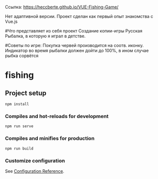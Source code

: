 Ссылка: https://heccberte.github.io/VUE-Fishing-Game/

Нет адаптивной версии. Проект сделан как первый опыт знакомства с Vue.js

#Что представляет из себя проект
Создание копии-игры Русская Рыбалка, в которую я играл в детстве.

#Советы по игре:
Покупка червей производится на соотв. иконку.
Индикатор во время рыбалки должен дойти до 100%, в ином случае рыбка сорвётся

# fishing

## Project setup
```
npm install
```

### Compiles and hot-reloads for development
```
npm run serve
```

### Compiles and minifies for production
```
npm run build
```

### Customize configuration
See [Configuration Reference](https://cli.vuejs.org/config/).

